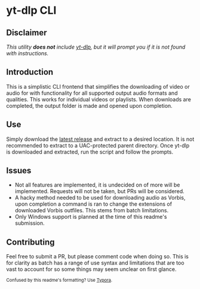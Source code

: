 # yt-dlp CLI

## Disclaimer

_This utility **does not** include [yt-dlp](https://github.com/yt-dlp/yt-dlp), but it will prompt you if it is not found with instructions._

## Introduction

This is a simplistic CLI frontend that simplifies the downloading of video or audio for with functionality for all supported output audio formats and qualities. This works for individual videos or playlists. When downloads are completed, the output folder is made and opened upon completion.

## Use

Simply download the [latest release](https://github.com/MrMendelli/yt-dlp-CLI/releases/latest) and extract to a desired location. It is not recommended to extract to a UAC-protected parent directory. Once yt-dlp is downloaded and extracted, run the script and follow the prompts.

## Issues

- Not all features are implemented, it is undecided on of more will be implemented. Requests will not be taken, but PRs will be considered.
- A hacky method needed to be used for downloading audio as Vorbis, upon completion a command is ran to change the extensions of downloaded Vorbis outfiles. This stems from batch limitations.
- Only Windows support is planned at the time of this readme's submission.

## Contributing

Feel free to submit a PR, but please comment code when doing so. This is for clarity as batch has a range of use syntax and limitations that are too vast to account for so some things may seem unclear on first glance. 

<sup>Confused by this readme's formatting? Use [Typora](https://typora.io/).</sup>

